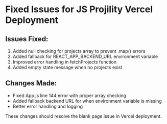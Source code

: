# Fixed Issues for JS Projility Vercel Deployment

## Issues Fixed:
1. Added null checking for projects array to prevent .map() errors
2. Added fallback for REACT_APP_BACKEND_URL environment variable
3. Improved error handling in fetchProjects function
4. Added empty state message when no projects exist

## Changes Made:
- Fixed App.js line 144 error with proper array checking
- Added fallback backend URL for when environment variable is missing
- Better error handling and logging

These changes should resolve the blank page issue in Vercel deployment.
